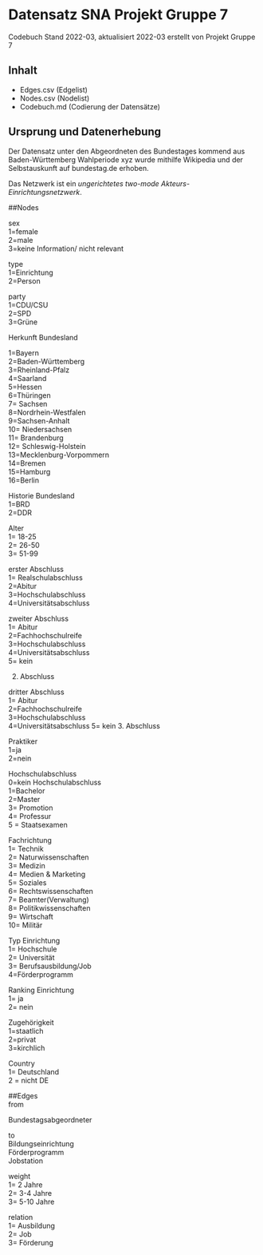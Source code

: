 # Datensatz SNA Projekt Gruppe 7 #
Codebuch Stand 2022-03, aktualisiert 2022-03
erstellt von Projekt Gruppe 7 

## Inhalt
- Edges.csv (Edgelist)
- Nodes.csv (Nodelist)
- Codebuch.md (Codierung der Datensätze)

## Ursprung und Datenerhebung
Der Datensatz unter den Abgeordneten des Bundestages kommend aus Baden-Württemberg Wahlperiode xyz wurde mithilfe Wikipedia und der Selbstauskunft auf bundestag.de erhoben.

Das Netzwerk ist ein *ungerichtetes two-mode Akteurs-Einrichtungsnetzwerk*.


##Nodes

sex     
1=female	   
2=male	    
3=keine Information/ nicht relevant	   


type      
1=Einrichtung       
2=Person      

party      
1=CDU/CSU      
2=SPD     
3=Grüne     


Herkunft Bundesland    

1=Bayern       
2=Baden-Württemberg       
3=Rheinland-Pfalz       
4=Saarland       
5=Hessen        
6=Thüringen      
7= Sachsen      
8=Nordrhein-Westfalen     
9=Sachsen-Anhalt      
10= Niedersachsen      
11= Brandenburg     
12= Schleswig-Holstein      
13=Mecklenburg-Vorpommern         
14=Bremen        
15=Hamburg         
16=Berlin        

Historie Bundesland          
1=BRD       
2=DDR        


Alter        
1= 18-25       
2= 26-50      
3= 51-99         

erster Abschluss        
1= Realschulabschluss	    
2=Abitur	  
3=Hochschulabschluss	  
4=Universitätsabschluss	       

zweiter Abschluss        
1= Abitur	    
2=Fachhochschulreife	  
3=Hochschulabschluss	  
4=Universitätsabschluss 	      
5= kein 


2. Abschluss        	

dritter Abschluss     
1= Abitur	   
2=Fachhochschulreife	  
3=Hochschulabschluss	
4=Universitätsabschluss	
5= kein 3. Abschluss	  

Praktiker         
1=ja      
2=nein      

Hochschulabschluss      
0=kein Hochschulabschluss      
1=Bachelor     
2=Master      
3= Promotion        
4= Professur        
5 = Staatsexamen         

Fachrichtung    
1= Technik	   
2= Naturwissenschaften	   
3= Medizin	   
4= Medien & Marketing	   
5= Soziales	     
6= Rechtswissenschaften      
7= Beamter(Verwaltung)	   
8= Politikwissenschaften	    
9= Wirtschaft	    
10= Militär	    


Typ Einrichtung      
1= Hochschule	  
2= Universität	  
3= Berufsausbildung/Job	    
4=Förderprogramm	    

Ranking Einrichtung      
1= ja     
2= nein      

Zugehörigkeit      
1=staatlich    
2=privat     
3=kirchlich   

Country     
1= Deutschland     
2 = nicht DE     



##Edges      
from	

Bundestagsabgeordneter	   

to	   
Bildungseinrichtung    
    Förderprogramm	      	
    Jobstation      
    
    
weight       
1= 2 Jahre     
2= 3-4 Jahre      
3= 5-10 Jahre       

relation     
1= Ausbildung      
2= Job      
3= Förderung      








